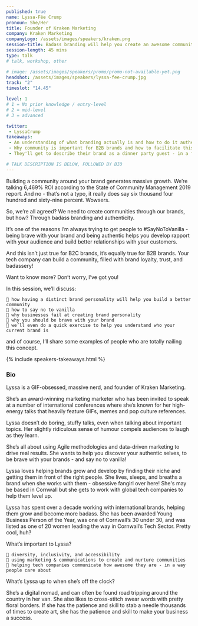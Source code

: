 ```yaml
---
published: true
name: Lyssa-Fêe Crump
pronoun: She/Her
title: Founder of Kraken Marketing
company: Kraken Marketing
companyLogo: /assets/images/speakers/kraken.png
session-title: Badass branding will help you create an awesome community
session-length: 45 mins
type: talk
# talk, workshop, other

# image: /assets/images/speakers/promo/promo-not-available-yet.png
headshot: /assets/images/speakers/lyssa-fee-crump.jpg
track: "2"
timeslot: "14.45"

level: 1
# 1 = No prior knowledge / entry-level
# 2 = mid-level
# 3 = advanced

twitter: 
 - LyssaCrump
takeaways:
 - An understanding of what branding actually is and how to do it authentically 
 - Why community is important for B2B brands and how to facilitate this 
 - They'll get to describe their brand as a dinner party guest - in a fun exercise

# TALK DESCRIPTION IS BELOW, FOLLOWED BY BIO
---
```

Building a community around your brand generates massive growth. We’re talking 6,469% ROI according to the State of Community Management 2019 report. And no - that’s not a typo, it really does say six thousand four hundred and sixty-nine percent. Wowsers. 

So, we’re all agreed? We need to create communities through our brands, but how? 
Through badass branding and authenticity. 

It’s one of the reasons I’m always trying to get people to #SayNoToVanilla - being brave with your brand and being authentic helps you develop rapport with your audience and build better relationships with your customers. 

And this isn’t just true for B2C brands, it’s equally true for B2B brands. Your tech company can build a community, filled with brand loyalty, trust, and badassery! 

Want to know more? Don’t worry, I’ve got you! 

In this session, we’ll discuss:

    🦑 how having a distinct brand personality will help you build a better community 
    🦑 how to say no to vanilla
    🦑 why businesses fail at creating brand personality 
    🦑 why you should be brave with your brand
    🦑 we’ll even do a quick exercise to help you understand who your current brand is 

and of course, I’ll share some examples of people who are totally nailing this concept.

{% include speakers-takeaways.html %}

<h3>Bio</h3>

Lyssa is a GIF-obsessed, massive nerd, and founder of Kraken Marketing. 

She’s an award-winning marketing marketer who has been invited to speak at a number of international conferences where she’s known for her high-energy talks that heavily feature GIFs, memes and pop culture references. 

Lyssa doesn’t do boring, stuffy talks, even when talking about important topics. Her slightly ridiculous sense of humour compels audiences to laugh as they learn. 

She’s all about using Agile methodologies and data-driven marketing to drive real results. She wants to help you discover your authentic selves, to be brave with your brands - and say no to vanilla! 

Lyssa loves helping brands grow and develop by finding their niche and getting them in front of the right people. She lives, sleeps, and breaths a brand when she works with them - obsessive fangirl over here! She's may be based in Cornwall but she gets to work with global tech companies to help them level up. 

Lyssa has spent over a decade working with international brands, helping them grow and become more badass. 
She has been awarded Young Business Person of the Year, was one of Cornwall’s 30 under 30, and was listed as one of 20 women leading the way in Cornwall’s Tech Sector. Pretty cool, huh?

What’s important to Lyssa?

    🦑 diversity, inclusivity, and accessibility
    🦑 using marketing & communications to create and nurture communities 
    🦑 helping tech companies communicate how awesome they are - in a way people care about 

What’s Lyssa up to when she’s off the clock? 

She’s a digital nomad, and can often be found road tripping around the country in her van. She also likes to cross-stitch swear words with pretty floral borders. If she has the patience and skill to stab a needle thousands of times to create art, she has the patience and skill to make your business a success.